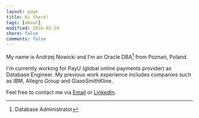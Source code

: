 ```yaml
---
layout: page
title: Hi there!
tags: [about]
modified: 2016-02-24
share: false
comments: false
---
```


My name is Andrzej Nowicki and I'm an Oracle DBA[^1] from Poznań, Poland.

I'm currently working for PayU (global online payments provider) as Database Engineer. My previous work experience includes companies such as IBM, Allegro Group and GlaxoSmithKline.

Feel free to contact me via <a href="mailto:{{ site.owner.email }}" target="_blank"><i class="fa fa-fw fa-envelope-square"></i> Email</a> or <a href="http://linkedin.com/in/{{ site.owner.linkedin }}" target="_blank"><i class="fa fa-fw fa-linkedin-square"></i> LinkedIn</a>. 

[^1]: Database Administrator
